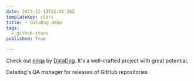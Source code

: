 ```yaml
---
date: 2023-12-13T22:06:26Z
templateKey: stars
title: ⭐ DataDog ddqa
tags:
  - github-stars
published: True

---
```


Check out [ddqa](https://github.com/DataDog/ddqa) by [DataDog](https://github.com/DataDog). It's a well-crafted project with great potential.

Datadog's QA manager for releases of GitHub repositories
